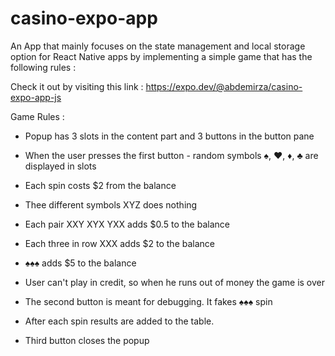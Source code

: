 # casino-expo-app

An App that mainly focuses on the state management and local storage option for React Native apps by implementing a simple game that has the following rules :

Check it out by visiting this link :
https://expo.dev/@abdemirza/casino-expo-app-js

Game Rules :

  - Popup has 3 slots in the content part and 3 buttons in the button pane

  - When the user presses the first button - random symbols ♠, ♥, ♦, ♣ are displayed in slots

   - Each spin costs $2 from the balance

  - Thee different symbols XYZ does nothing

  - Each pair XXY XYX YXX adds $0.5 to the balance

  - Each three in row XXX adds $2 to the balance

  - ♠♠♠ adds $5 to the balance

  - User can't play in credit, so when he runs out of money the game is over

  - The second button is meant for debugging. It fakes ♠♠♠ spin

  - After each spin results are added to the table.

  - Third button closes the popup
